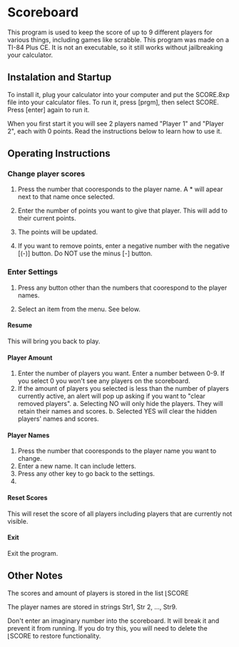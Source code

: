 
# Scoreboard

This program is used to keep the score of up to 9 different players for various things, including games like scrabble. This program was made on a TI-84 Plus CE. It is not an executable, so it still works without jailbreaking your calculator.

  

## Instalation and Startup

To install it, plug your calculator into your computer and put the SCORE.8xp file into your calculator files. To run it, press [prgm], then select SCORE. Press [enter] again to run it.

When you first start it you will see 2 players named "Player 1" and "Player 2", each with 0 points. Read the instructions below to learn how to use it.

  

## Operating Instructions

  

### Change player scores

1. Press the number that cooresponds to the player name. A * will apear next to that name once selected.

2. Enter the number of points you want to give that player. This will add to their current points.

3. The points will be updated.

4. If you want to remove points, enter a negative number with the negative [(-)] button. Do NOT use the minus [-] button.

### Enter Settings

1. Press any button other than the numbers that coorespond to the player names.

2. Select an item from the menu. See below.

#### Resume

This will bring you back to play.

#### Player Amount
1. Enter the number of players you want. Enter a number between 0-9. If you select 0 you won't see any players on the scoreboard.
2. If the amount of players you selected is less than the number of players currently active, an alert will pop up asking if you want to "clear removed players".
	a. Selecting NO will only hide the players. They will retain their names and scores.
	b. Selected YES will clear the hidden players' names and scores.
	
#### Player Names
1. Press the number that cooresponds to the player name you want to change.
2. Enter a new name. It can include letters.
3. Press any other key to go back to the settings.
4. 
#### Reset Scores
This will reset the score of all players including players that are currently not visible.

#### Exit
Exit the program.

## Other Notes
The scores and amount of players is stored in the list ⌊SCORE

The player names are stored in strings Str1, Str 2, ..., Str9.

Don't enter an imaginary number into the scoreboard. It will break it and prevent it from running. If you do try this, you will need to delete the ⌊SCORE to restore functionality.
